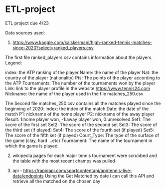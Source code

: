 # ETL-project
ETL project due 4/23

Data sources used:
1. https://www.kaggle.com/kaiskermani/high-ranked-tennis-matches-since-2020?select=ranked_players.csv

The first file ranked_players.csv contains information about the players. Legend:

index: the ATP ranking of the player
Name: the name of the player
Nat: the country of the player (nationality)
Pts: The points of the player according to the ATP
Tournaments: The number of the tournaments won by the player
Link: link to the player profile in the website https://www.tennis24.com
Nickname: the name of the player used in the file matches_250.csv

The Second file matches_250.csv contains all the matches played since the beginning of 2020:
index: the index of the match
Date: the date of the match
P1: nickname of the home player
P2: nickname of the away player
Result: 1:home player won, -1:away player won, 0:unresolved
Set1: The score of the first set
Set2: The score of the second set
Set3: The score of the third set (if played)
Set4: The score of the fourth set (if played)
Set5: The score of the fifth set (if played)
Court_Type: The type of the surface of the game (clay, hard …etc)
Tournament: The name of the tournament in which the game is played.


2. wikipedia pages for each major tennis tournament were scrubbed and the table with the most recent champs was pulled 

3. api - https://rapidapi.com/sportcontentapi/api/tennis-live-data/endpoints 
Using the Get Matched by date i can call this API and retrieve all the matched on the chosen day